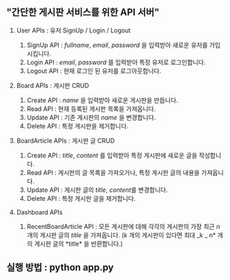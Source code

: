 ## "**간단한 게시판 서비스를 위한 API 서버**"

1. User APIs : 유저 SignUp / Login / Logout

   1. SignUp API : _fullname_, _email_, _password_ 을 입력받아 새로운 유저를 가입시킵니다.
   2. Login API : _email_, _password_ 를 입력받아 특정 유저로 로그인합니다.
   3. Logout API : 현재 로그인 된 유저를 로그아웃합니다.

2. Board APIs : 게시판 CRUD

   1. Create API : _name_ 을 입력받아 새로운 게시판을 만듭니다.
   2. Read API : 현재 등록된 게시판 목록을 가져옵니다.
   3. Update API : 기존 게시판의 _name_ 을 변경합니다.
   4. Delete API : 특정 게시판을 제거합니다.

3. BoardArticle APIs : 게시판 글 CRUD

   1. Create API : _title_, _content_ 를 입력받아 특정 게시판에 새로운 글을 작성합니다.
   2. Read API : 게시판의 글 목록을 가져오거나, 특정 게시판 글의 내용을 가져옵니다.
   3. Update API : 게시판 글의 _title_, *content*를 변경합니다.
   4. Delete API : 특정 게시판 글을 제거합니다.

4. Dashboard APIs
   1. RecentBoardArticle API : 모든 게시판에 대해 각각의 게시판의 가장 최근 _n_ 개의 게시판 글의 _title_ 을 가져옵니다. (_k_ 개의 게시판이 있다면 최대 _k _ n* 개의 게시판 글의 *title\* 을 반환합니다.)

## 실행 방법 : python app.py
